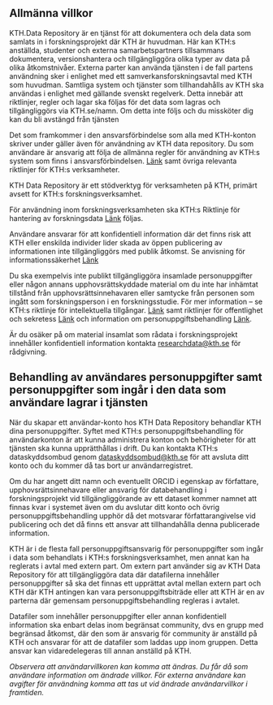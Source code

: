 Allmänna villkor
----------------

KTH.Data Repository är en tjänst för att dokumentera och dela data som samlats in i forskningsprojekt där KTH är huvudman. Här kan KTH:s anställda, studenter och externa samarbetspartners tillsammans dokumentera, versionshantera och tillgängliggöra olika typer av data på olika åtkomstnivåer. Externa parter kan använda tjänsten i de fall partens användning sker i enlighet med ett samverkansforskningsavtal med KTH som huvudman. Samtliga system och tjänster som tillhandahålls av KTH ska användas i enlighet med gällande svenskt regelverk. Detta innebär att riktlinjer, regler och lagar ska följas för det data som lagras och tillgängliggörs via KTH.se/namn. Om detta inte följs och du missköter dig kan du bli avstängd från tjänsten

Det som framkommer i den ansvarsförbindelse som alla med KTH-konton skriver under gäller även för användning av KTH data repository. Du som användare är ansvarig att följa de allmänna regler för användning av KTH:s system som finns i ansvarsförbindelsen. [Länk](https://intra.kth.se/it/natverk/regler-policys/rules-for-computer-network-and-system-facilities-1.517130) samt övriga relevanta riktlinjer för KTH:s verksamheter.

KTH Data Repository är ett stödverktyg för verksamheten på KTH, primärt avsett for KTH:s forskningsverksamhet.

För användning inom forskningsverksamheten ska KTH:s Riktlinje för hantering av forskningsdata [Länk](https://intra.kth.se/polopoly_fs/1.1037530.1608134393!/Riktlinje-om-hantering-av-forskningsdata.pdf) följas.

Användare ansvarar för att konfidentiell information där det finns risk att KTH eller enskilda individer lider skada av öppen publicering av informationen inte tillgängliggörs med publik åtkomst. Se anvisning för informationssäkerhet [Länk](https://intra.kth.se/polopoly_fs/1.662182.1562824320!/Anvisning_for_informations_och_it-sakerhet.pdf)

Du ska exempelvis inte publikt tillgängliggöra insamlade personuppgifter eller någon annans upphovsrättskyddade material om du inte har inhämtat tillstånd från upphovsrättsinnehavaren eller samtycke från personen som ingått som forskningsperson i en forskningsstudie. För mer information – se KTH:s riktlinje för intellektuella tillgångar. [Länk](https://intra.kth.se/polopoly_fs/1.661400.1562745602!/Riktlinje_om_intellektuella_tillg%C3%A5ngar_skapade_vid_KTH.pdf) samt riktlinjer för offentlighet och sekretess [Länk](https://intra.kth.se/polopoly_fs/1.660540.1562744126!/offentlighet_sekretess.pdf) och information om personuppgiftsbehandling [Länk](https://intra.kth.se/anstallning/anstallningsvillkor/att-vara-statligt-an/behandling-av-person).

Är du osäker på om material insamlat som rådata i forskningsprojekt innehåller konfidentiell information kontakta [researchdata@kth.se](mailto:researchdata@kth.se) för rådgivning.

Behandling av användares personuppgifter samt personuppgifter som ingår i den data som användare lagrar i tjänsten
------------------------------------------------------------------------------------------------------------------

När du skapar ett användar-konto hos KTH Data Repository behandlar KTH dina personuppgifter. Syftet med KTH:s personuppgiftsbehandling för användarkonton är att kunna administrera konton och behörigheter för att tjänsten ska kunna upprätthållas i drift. Du kan kontakta KTH:s dataskyddsombud genom [dataskyddsombud@kth.se](mailto:dataskyddsombud@kth.se) för att avsluta ditt konto och du kommer då tas bort ur användarregistret.

Om du har angett ditt namn och eventuellt ORCID i egenskap av författare, upphovsrättsinnehavare eller ansvarig för databehandling i forskningsprojekt vid tillgängliggörande av ett dataset kommer namnet att finnas kvar i systemet även om du avslutar ditt konto och övrig personuppgiftsbehandling upphör då det motsvarar författarangivelse vid publicering och det då finns ett ansvar att tillhandahålla denna publicerade information.

KTH är i de flesta fall personuppgiftsansvarig för personuppgifter som ingår i data som behandlats i KTH:s forskningsverksamhet, men annat kan ha reglerats i avtal med extern part. Om extern part använder sig av KTH Data Repository för att tillgängliggöra data där datafilerna innehåller personuppgifter så ska det finnas ett upprättat avtal mellan extern part och KTH där KTH antingen kan vara personuppgiftsbiträde eller att KTH är en av parterna där gemensam personuppgiftsbehandling regleras i avtalet.

Datafiler som innehåller personuppgifter eller annan konfidentiell information ska enbart delas inom begränsat community, dvs en grupp med begränsad åtkomst, där den som är ansvarig för community är anställd på KTH och ansvarar för att de datafiler som laddas upp inom gruppen. Detta ansvar kan vidaredelegeras till annan anställd på KTH.

_Observera att användarvillkoren kan komma att ändras. Du får då som användare information om ändrade villkor. För externa användare kan avgifter för användning komma att tas ut vid ändrade användarvillkor i framtiden._
